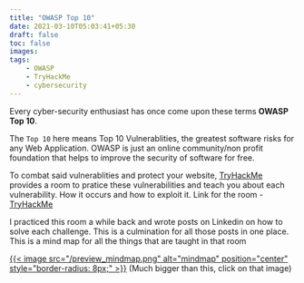 ```yaml
---
title: "OWASP Top 10"
date: 2021-03-10T05:03:41+05:30
draft: false
toc: false
images:
tags:
    - OWASP 
    - TryHackMe
    - cybersecurity
---
```


Every cyber-security enthusiast has once come upon these terms **OWASP Top 10**. 

The ```Top 10``` here means Top 10 Vulnerablities, the greatest software risks for any Web Application. OWASP is just an online community/non profit foundation that helps to improve the security of software for free.

To combat said vulnerablities and protect your website, [TryHackMe](https://tryhackme.com/) provides a room to pratice these vulnerabilities and teach you about each vulnerability. How it occurs and how to exploit it. 
Link for the room - [TryHackMe](https://tryhackme.com/room/owasptop10)

I practiced this room a while back and wrote posts on Linkedin on how to solve each challenge. This is a culmination for all those posts in one place. This is a mind map for all the things that are taught in that room

[{{< image src="/preview_mindmap.png" alt="mindmap" position="center" style="border-radius: 8px;" >}}](https://drive.google.com/file/d/1aBwE1J8sItyXawcbEt5YtiFXxnt50n6O/view?usp=sharing)
(Much bigger than this, click on that image)